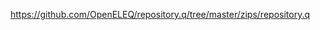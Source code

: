 <a href="https://github.com/OpenELEQ/repository.q/tree/master/zips/repository.q">https://github.com/OpenELEQ/repository.q/tree/master/zips/repository.q</a>
